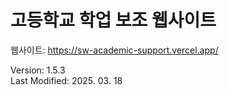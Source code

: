 # 고등학교 학업 보조 웹사이트
웹사이트: https://sw-academic-support.vercel.app/

Version: 1.5.3   
Last Modified: 2025. 03. 18